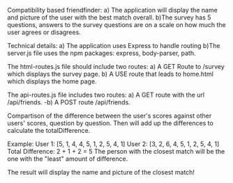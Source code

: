 Compatibility based friendfinder:
a) The application will display the name and picture of the user with the best match overall.
b)The survey has 5 questions, answers to the survey questions are on a scale on how much the user agrees or disagrees.

Technical details: a) The application uses Express to handle routing
b)The server.js file uses the npm packages: express, body-parser, path.

The html-routes.js file should include two routes:
a) A GET Route to /survey which displays the survey page.
b) A USE route that leads to home.html which displays the home page.

The api-routes.js file includes two routes:
a) A GET route with the url /api/friends. 
-b) A POST route /api/friends. 

Compartison of the difference between the user's scores against other users' scores, question by question. Then will add up the differences to calculate the totalDifference.

Example:
User 1: [5, 1, 4, 4, 5, 1, 2, 5, 4, 1]
User 2: [3, 2, 6, 4, 5, 1, 2, 5, 4, 1]
Total Difference: 2 + 1 + 2 = 5
The person with the closest match will be the one with the "least" amount of difference.

The result will display the name and picture of the closest match!
